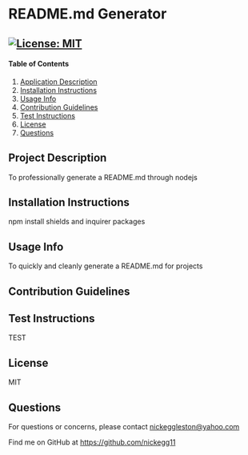# README.md Generator
  ## [![License: MIT](https://img.shields.io/badge/License-MIT-yellow.svg)](https://opensource.org/licenses/MIT)


 #### Table of Contents
 1. [Application Description](#application-description)
 2. [Installation Instructions](#installation-instructions)
 3. [Usage Info](#usage-info)
 4. [Contribution Guidelines](#contribution-guidelines)
 5. [Test Instructions](#test-instructions)
 6. [License](#license)
 7. [Questions](#questions)

 ## Project Description
  To professionally generate a README.md through nodejs

 ## Installation Instructions
  npm install shields and inquirer packages

 ## Usage Info
  To quickly and cleanly generate a README.md for projects

 ## Contribution Guidelines
  
 
 ## Test Instructions
  TEST

 ## License
  MIT

 ## Questions
  For questions or concerns, please contact nickeggleston@yahoo.com

  Find me on GitHub at https://github.com/nickegg11
